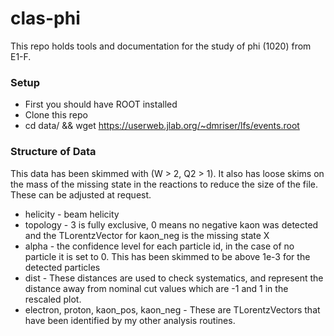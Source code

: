 # clas-phi
This repo holds tools and documentation for the study of phi (1020) from E1-F.  

### Setup 
- First you should have ROOT installed 
- Clone this repo 
- cd data/ && wget https://userweb.jlab.org/~dmriser/lfs/events.root

### Structure of Data
This data has been skimmed with (W > 2, Q2 > 1).  It also has loose skims on the mass of the missing state in the reactions to reduce the size of the file.  These can be adjusted at request.

- helicity - beam helicity 
- topology - 3 is fully exclusive, 0 means no negative kaon was detected and the TLorentzVector for kaon_neg is the missing state X 
- alpha - the confidence level for each particle id, in the case of no particle it is set to 0.  This has been skimmed to be above 1e-3 for the detected particles
- dist - These distances are used to check systematics, and represent the distance away from nominal cut values which are -1 and 1 in the rescaled plot.  
- electron, proton, kaon_pos, kaon_neg - These are TLorentzVectors that have been identified by my other analysis routines.
